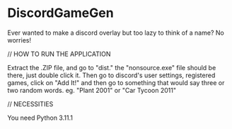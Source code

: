 # DiscordGameGen
Ever wanted to make a discord overlay but too lazy to think of a name? No worries!

// HOW TO RUN THE APPLICATION

Extract the .ZIP file, and go to "dist." the "nonsource.exe" file should be there, just double click it. Then go to discord's user settings, registered games, click on "Add It!" and then go to something that would say three or two random words. eg. "Plant 2001" or "Car Tycoon 2011"

// NECESSITIES

You need Python 3.11.1
